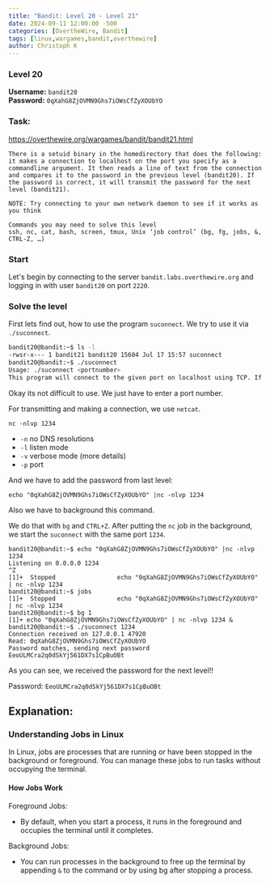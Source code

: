 ```yaml
---
title: "Bandit: Level 20 - Level 21"
date: 2024-09-11 12:00:00 -500 
categories: [OvertheWire, Bandit]
tags: [linux,wargames,bandit,overthewire]
author: Christoph K
---
```


<!-- Change LEVELS -->

### Level 20

**Username:** `bandit20`  
**Password:** `0qXahG8ZjOVMN9Ghs7iOWsCfZyXOUbYO`

### Task:
https://overthewire.org/wargames/bandit/bandit21.html

<!-- PICTURE FROM TASK -->
    There is a setuid binary in the homedirectory that does the following: it makes a connection to localhost on the port you specify as a commandline argument. It then reads a line of text from the connection and compares it to the password in the previous level (bandit20). If the password is correct, it will transmit the password for the next level (bandit21).

    NOTE: Try connecting to your own network daemon to see if it works as you think

    Commands you may need to solve this level
    ssh, nc, cat, bash, screen, tmux, Unix ‘job control’ (bg, fg, jobs, &, CTRL-Z, …)

<!-- change username bandit!! -->
### Start

Let's begin by connecting to the server `bandit.labs.overthewire.org` and logging in with user `bandit20` on port `2220`.




<!-- CHANGE COMMANDS IF NECCESSARY -->


### Solve the level

First lets find out, how to use the program `suconnect`. We try to use it via `./suconnect`.

```bash
bandit20@bandit:~$ ls -l
-rwsr-x--- 1 bandit21 bandit20 15604 Jul 17 15:57 suconnect
bandit20@bandit:~$ ./suconnect
Usage: ./suconnect <portnumber>
This program will connect to the given port on localhost using TCP. If it receives the correct password from the other side, the next password is transmitted back.
```

Okay its not difficult to use. We just have to enter a port number.

For transmitting and making a connection, we use `netcat`.

`nc -nlvp 1234`

- `-n` no DNS resolutions
- `-l` listen mode
- `-v` verbose mode (more details) 
- `-p` port 

And we have to add the password from last level:

`echo "0qXahG8ZjOVMN9Ghs7iOWsCfZyXOUbYO" |nc -nlvp 1234`

Also we have to background this command. 

We do that with `bg` and `CTRL+Z`. After putting the `nc` job in the background, we start the `suconnect` with the same port `1234`.


```shell
bandit20@bandit:~$ echo "0qXahG8ZjOVMN9Ghs7iOWsCfZyXOUbYO" |nc -nlvp 1234
Listening on 0.0.0.0 1234
^Z
[1]+  Stopped                 echo "0qXahG8ZjOVMN9Ghs7iOWsCfZyXOUbYO" | nc -nlvp 1234
bandit20@bandit:~$ jobs
[1]+  Stopped                 echo "0qXahG8ZjOVMN9Ghs7iOWsCfZyXOUbYO" | nc -nlvp 1234
bandit20@bandit:~$ bg 1
[1]+ echo "0qXahG8ZjOVMN9Ghs7iOWsCfZyXOUbYO" | nc -nlvp 1234 &
bandit20@bandit:~$ ./suconnect 1234
Connection received on 127.0.0.1 47920
Read: 0qXahG8ZjOVMN9Ghs7iOWsCfZyXOUbYO
Password matches, sending next password
EeoULMCra2q0dSkYj561DX7s1CpBuOBt
```

As you can see, we received the password for the next level!!


Password: `EeoULMCra2q0dSkYj561DX7s1CpBuOBt`


## Explanation: 


### Understanding Jobs in Linux
In Linux, jobs are processes that are running or have been stopped in the background or foreground. You can manage these jobs to run tasks without occupying the terminal.

#### How Jobs Work
Foreground Jobs:

- By default, when you start a process, it runs in the foreground and occupies the terminal until it completes.

Background Jobs:
- You can run processes in the background to free up the terminal by appending `&` to the command or by using bg after stopping a process.